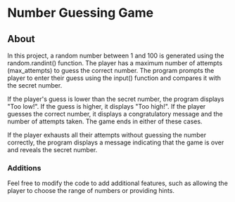 # Number Guessing Game
## About
In this project, a random number between 1 and 100 is generated using the random.randint() function. 
The player has a maximum number of attempts (max_attempts) to guess the correct number. 
The program prompts the player to enter their guess using the input() function and compares it with the secret number.

If the player's guess is lower than the secret number, the program displays "Too low!". 
If the guess is higher, it displays "Too high!". 
If the player guesses the correct number, it displays a congratulatory message and the number of attempts taken. 
The game ends in either of these cases.

If the player exhausts all their attempts without guessing the number correctly, the program displays a message indicating that the game is over and reveals the secret number.

### Additions
Feel free to modify the code to add additional features, such as allowing the player to choose the range of numbers or providing hints.
